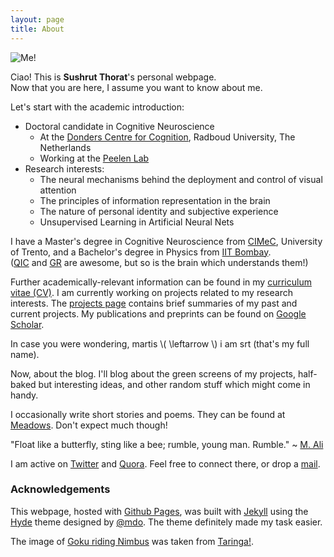 ```yaml
---
layout: page
title: About
---
```



![Me!]({{site:url}}/assets/portrait1.jpeg)

Ciao! This is **Sushrut Thorat**'s personal webpage.<br> Now that you are here, I assume you want to know about me.

Let's start with the academic introduction:

* Doctoral candidate in Cognitive Neuroscience
    + At the [Donders Centre for Cognition](http://www.ru.nl/donders/ "Donders Institute for Brain, Cognition and Behaviour"), Radboud University, The Netherlands
    + Working at the [Peelen Lab](https://sites.google.com/site/peelenlab/)
* Research interests:
    + The neural mechanisms behind the deployment and control of visual attention 
    + The principles of information representation in the brain
    + The nature of personal identity and subjective experience
    + Unsupervised Learning in Artificial Neural Nets

I have a Master's degree in Cognitive Neuroscience from [CIMeC](http://web.unitn.it/en/cimec "Centre for Mind/Brain Sciences"), University of Trento, and a Bachelor's degree in Physics from [IIT Bombay](http://iitb.ac.in). <br>
([QIC](https://en.wikipedia.org/wiki/Quantum_information) and [GR](https://en.wikipedia.org/wiki/General_relativity) are awesome, but so is the brain which understands them!)

Further academically-relevant information can be found in my [curriculum vitae (CV)]({{site.url}}/assets/cv-full.pdf). I am currently working on projects related to my research interests. The [projects page]({{site.url}}/projects/) contains brief summaries of my past and current projects. My publications and preprints can be found on [Google Scholar](https://scholar.google.it/citations?user=MPFzJQgAAAAJ&hl=en).

<p class="message">
  In case you were wondering, martis \( \leftarrow \) i am srt (that's my full name).
</p>

Now, about the blog. I'll blog about the green screens of my projects, half-baked but interesting ideas, and other random stuff which might come in handy.

I occasionally write short stories and poems. They can be found at [Meadows](https://novelmartiswrites.wordpress.com). Don't expect much though!

<p class="message">
  "Float like a butterfly, sting like a bee; rumble, young man. Rumble." ~ <a href="http://www.biography.com/people/muhammad-ali-9181165">M. Ali</a>
</p>

I am active on [Twitter](https://twitter.com/sushrut_thorat) and [Quora](https://www.quora.com/profile/Sushrut-Thorat). Feel free to connect there, or drop a [mail](mailto:sushrut.thorat94@gmail.com).

### Acknowledgements

This webpage, hosted with [Github Pages](https://pages.github.com), was built with [Jekyll](http://jekyllrb.com) using the [Hyde](https://github.com/poole/hyde) theme designed by [@mdo](https://twitter.com/mdo). The theme definitely made my task easier.

The image of [Goku riding Nimbus](https://wallpapers.wallhaven.cc/wallpapers/full/wallhaven-241742.png) was taken from [Taringa!](http://www.taringa.net/post/imagenes/18835146/Wallpapers-Dragon-Ball.html).
